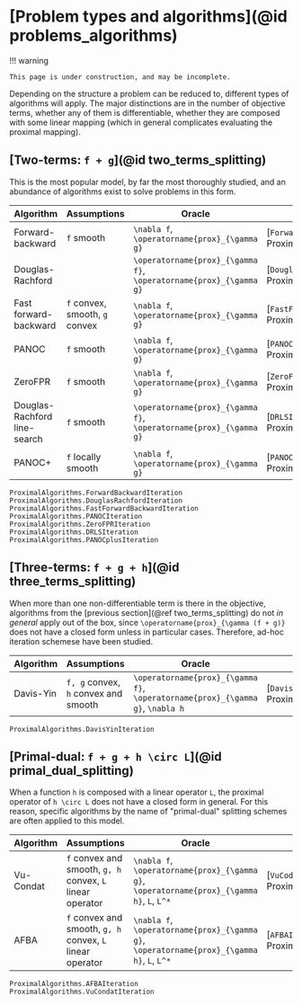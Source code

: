 # [Problem types and algorithms](@id problems_algorithms)

!!! warning

    This page is under construction, and may be incomplete.

Depending on the structure a problem can be reduced to, different types of algorithms will apply.
The major distinctions are in the number of objective terms, whether any of them is differentiable,
whether they are composed with some linear mapping (which in general complicates evaluating the proximal mapping).

## [Two-terms: ``f + g``](@id two_terms_splitting)

This is the most popular model, by far the most thoroughly studied, and an abundance of algorithms exist to solve problems in this form.

Algorithm | Assumptions | Oracle | Implementation | References
----------|-------------|--------|----------------|-----------
Forward-backward | ``f`` smooth | ``\nabla f``, ``\operatorname{prox}_{\gamma g}`` | [`ForwardBackwardIteration`](@ref ProximalAlgorithms.ForwardBackwardIteration) | [Lions1979](@cite)
Douglas-Rachford | | ``\operatorname{prox}_{\gamma f}``, ``\operatorname{prox}_{\gamma g}`` | [`DouglasRachfordIteration`](@ref ProximalAlgorithms.DouglasRachfordIteration) | [Eckstein1992](@cite)
Fast forward-backward | ``f`` convex, smooth, ``g`` convex | ``\nabla f``, ``\operatorname{prox}_{\gamma g}`` | [`FastForwardBackwardIteration`](@ref ProximalAlgorithms.FastForwardBackwardIteration) | [Tseng2008](@cite), [Beck2009](@cite)
PANOC | ``f`` smooth | ``\nabla f``, ``\operatorname{prox}_{\gamma g}`` | [`PANOCIteration`](@ref ProximalAlgorithms.PANOCIteration) | [Stella2017](@cite)
ZeroFPR | ``f`` smooth | ``\nabla f``, ``\operatorname{prox}_{\gamma g}`` | [`ZeroFPRIteration`](@ref ProximalAlgorithms.ZeroFPRIteration) | [Themelis2018](@cite)
Douglas-Rachford line-search | ``f`` smooth | ``\operatorname{prox}_{\gamma f}``, ``\operatorname{prox}_{\gamma g}`` | [`DRLSIteration`](@ref ProximalAlgorithms.DRLSIteration) | [Themelis2020](@cite)
PANOC+ | ``f`` locally smooth | ``\nabla f``, ``\operatorname{prox}_{\gamma g}`` | [`PANOCplusIteration`](@ref ProximalAlgorithms.PANOCplusIteration) | [DeMarchi2021](@cite)

```@docs
ProximalAlgorithms.ForwardBackwardIteration
ProximalAlgorithms.DouglasRachfordIteration
ProximalAlgorithms.FastForwardBackwardIteration
ProximalAlgorithms.PANOCIteration
ProximalAlgorithms.ZeroFPRIteration
ProximalAlgorithms.DRLSIteration
ProximalAlgorithms.PANOCplusIteration
```

## [Three-terms: ``f + g + h``](@id three_terms_splitting)

When more than one non-differentiable term is there in the objective, algorithms from the [previous section](@ref two_terms_splitting)
do not *in general* apply out of the box, since ``\operatorname{prox}_{\gamma (f + g)}`` does not have a closed form unless in particular cases.
Therefore, ad-hoc iteration schemese have been studied.

Algorithm | Assumptions | Oracle | Implementation | References
----------|-------------|--------|----------------|-----------
Davis-Yin | ``f, g`` convex, ``h`` convex and smooth | ``\operatorname{prox}_{\gamma f}``, ``\operatorname{prox}_{\gamma g}``, ``\nabla h`` | [`DavisYinIteration`](@ref ProximalAlgorithms.DavisYinIteration) | [Davis2017](@cite) 

```@docs
ProximalAlgorithms.DavisYinIteration
```

## [Primal-dual: ``f + g + h \circ L``](@id primal_dual_splitting)

When a function ``h`` is composed with a linear operator ``L``, the proximal operator of ``h \circ L`` does not have a closed form in general.
For this reason, specific algorithms by the name of "primal-dual" splitting schemes are often applied to this model.

Algorithm | Assumptions | Oracle | Implementation | References
----------|-------------|--------|----------------|-----------
Vu-Condat | ``f`` convex and smooth, ``g, h`` convex, ``L`` linear operator | ``\nabla f``, ``\operatorname{prox}_{\gamma g}``, ``\operatorname{prox}_{\gamma h}``, ``L``, ``L^*`` | [`VuCodatIteration`](@ref ProximalAlgorithms.VuCondatIteration) | [Vu2013](@cite), [Condat2013](@cite)
AFBA      | ``f`` convex and smooth, ``g, h`` convex, ``L`` linear operator | ``\nabla f``, ``\operatorname{prox}_{\gamma g}``, ``\operatorname{prox}_{\gamma h}``, ``L``, ``L^*`` | [`AFBAIteration`](@ref ProximalAlgorithms.AFBAIteration) | [Latafat2017](@cite)

```@docs
ProximalAlgorithms.AFBAIteration
ProximalAlgorithms.VuCondatIteration
```
